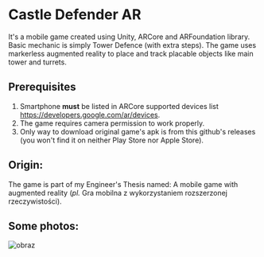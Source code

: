 # Castle Defender AR
It's a mobile game created using Unity, ARCore and ARFoundation library. Basic mechanic is simply Tower Defence (with extra steps). 
The game uses markerless augmented reality to place and track placable objects like main tower and turrets.

## Prerequisites
1. Smartphone **must** be listed in ARCore supported devices list https://developers.google.com/ar/devices.
2. The game requires camera permission to work properly.
3. Only way to download original game's apk is from this github's releases (you won't find it on neither Play Store nor Apple Store).

## Origin: 
The game is part of my Engineer's Thesis named: A mobile game with augmented reality (_pl._ Gra mobilna z wykorzystaniem rozszerzonej rzeczywistości).

## Some photos:



![obraz](https://user-images.githubusercontent.com/56605429/152191553-c56aab1b-7f33-4dd6-a728-05ea681cd638.png)
